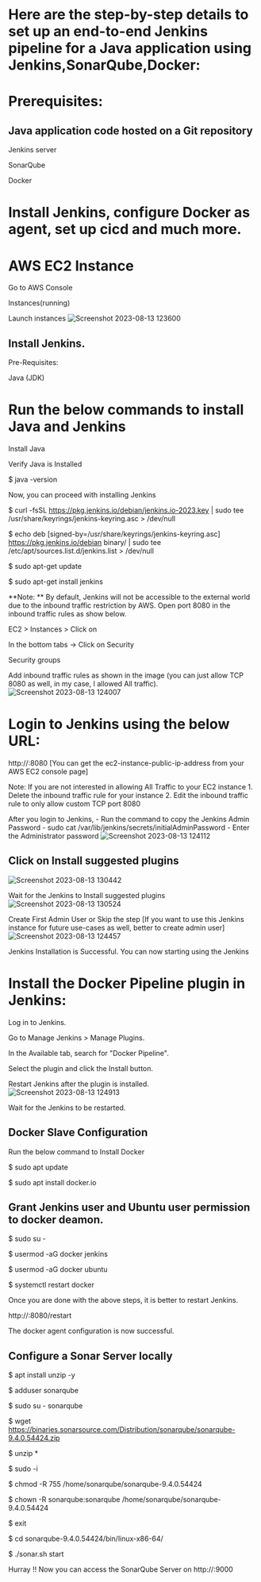 # Here are the step-by-step details to set up an end-to-end Jenkins pipeline for a Java application using Jenkins,SonarQube,Docker:

# Prerequisites:

## Java application code hosted on a Git repository

Jenkins server

SonarQube

Docker

# Install Jenkins, configure Docker as agent, set up cicd and much more.

# AWS EC2 Instance

Go to AWS Console

Instances(running)

Launch instances
![Screenshot 2023-08-13 123600](https://github.com/ujnvdprasad/Jenkins-Docker-SonarQube/assets/124246569/48ab52d4-f7cd-46f6-ac4f-61702c294609)

## Install Jenkins.

Pre-Requisites:

Java (JDK)

# Run the below commands to install Java and Jenkins

Install Java

<script>
  
new ClipboardJS('.copy-button');

$ sudo apt update

$ sudo apt install openjdk-11-jre

</script>

Verify Java is Installed

$ java -version

Now, you can proceed with installing Jenkins

$ curl -fsSL https://pkg.jenkins.io/debian/jenkins.io-2023.key | sudo tee \
  /usr/share/keyrings/jenkins-keyring.asc > /dev/null

$ echo deb [signed-by=/usr/share/keyrings/jenkins-keyring.asc] \
  https://pkg.jenkins.io/debian binary/ | sudo tee \
  /etc/apt/sources.list.d/jenkins.list > /dev/null

$ sudo apt-get update

$ sudo apt-get install jenkins

**Note: ** By default, Jenkins will not be accessible to the external world due to the inbound traffic restriction by AWS. Open port 8080 in the inbound traffic rules as show below.

EC2 > Instances > Click on

In the bottom tabs -> Click on Security

Security groups

Add inbound traffic rules as shown in the image (you can just allow TCP 8080 as well, in my case, I allowed All traffic).
![Screenshot 2023-08-13 124007](https://github.com/ujnvdprasad/Jenkins-Docker-SonarQube/assets/124246569/73bf7c24-eb5d-403e-987b-00158d334514)

# Login to Jenkins using the below URL:
http://:8080 [You can get the ec2-instance-public-ip-address from your AWS EC2 console page]

Note: If you are not interested in allowing All Traffic to your EC2 instance 1. Delete the inbound traffic rule for your instance 2. Edit the inbound traffic rule to only allow custom TCP port 8080

After you login to Jenkins, - Run the command to copy the Jenkins Admin Password - sudo cat /var/lib/jenkins/secrets/initialAdminPassword - Enter the Administrator password
![Screenshot 2023-08-13 124112](https://github.com/ujnvdprasad/Jenkins-Docker-SonarQube/assets/124246569/3b5b54b5-53f4-4d78-ba69-6a77697f835e)

## Click on Install suggested plugins
![Screenshot 2023-08-13 130442](https://github.com/ujnvdprasad/Jenkins-Docker-SonarQube/assets/124246569/b8ae0b8d-76fd-4277-98b5-c1f495681fbd)

Wait for the Jenkins to Install suggested plugins
![Screenshot 2023-08-13 130524](https://github.com/ujnvdprasad/Jenkins-Docker-SonarQube/assets/124246569/efdb857b-24b0-4ddd-9f63-82c546a5ed5b)

Create First Admin User or Skip the step [If you want to use this Jenkins instance for future use-cases as well, better to create admin user]
![Screenshot 2023-08-13 124457](https://github.com/ujnvdprasad/Jenkins-Docker-SonarQube/assets/124246569/3bfe49b8-6690-4411-9059-3a9564ccd3d7)

Jenkins Installation is Successful. You can now starting using the Jenkins

# Install the Docker Pipeline plugin in Jenkins:

Log in to Jenkins.

Go to Manage Jenkins > Manage Plugins.

In the Available tab, search for "Docker Pipeline".

Select the plugin and click the Install button.

Restart Jenkins after the plugin is installed.
![Screenshot 2023-08-13 124913](https://github.com/ujnvdprasad/Jenkins-Docker-SonarQube/assets/124246569/5bcc95d7-628f-435c-b1d8-257d6efd88ac)

Wait for the Jenkins to be restarted.

## Docker Slave Configuration

Run the below command to Install Docker

$ sudo apt update

$ sudo apt install docker.io

## Grant Jenkins user and Ubuntu user permission to docker deamon.
$ sudo su - 

$ usermod -aG docker jenkins

$ usermod -aG docker ubuntu

$ systemctl restart docker

Once you are done with the above steps, it is better to restart Jenkins.

http://<ec2-instance-public-ip>:8080/restart

The docker agent configuration is now successful.

## Configure a Sonar Server locally

$ apt install unzip -y

$ adduser sonarqube

$ sudo su - sonarqube

$ wget https://binaries.sonarsource.com/Distribution/sonarqube/sonarqube-9.4.0.54424.zip

$ unzip *

$ sudo -i

$ chmod -R 755 /home/sonarqube/sonarqube-9.4.0.54424

$ chown -R sonarqube:sonarqube /home/sonarqube/sonarqube-9.4.0.54424

$ exit

$ cd sonarqube-9.4.0.54424/bin/linux-x86-64/

$ ./sonar.sh start

Hurray !! Now you can access the SonarQube Server on http://<ip-address>:9000
